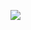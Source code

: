 
[![](https://github.com/yangchenleon/yangchenleon/blob/main/img/dino.gif)](https://chromedino.com)

<!---
- 👋 Hi, I’m @yangchenalpha
- 👀 I’m interested in ...
- 🌱 I’m currently learning ...
- 💞️ I’m looking to collaborate on ...
- 📫 How to reach me ...
yangchenalpha/yangchenalpha is a ✨ special ✨ repository because its `README.md` (this file) appears on your GitHub profile.
You can click the Preview link to take a look at your changes.
--->
